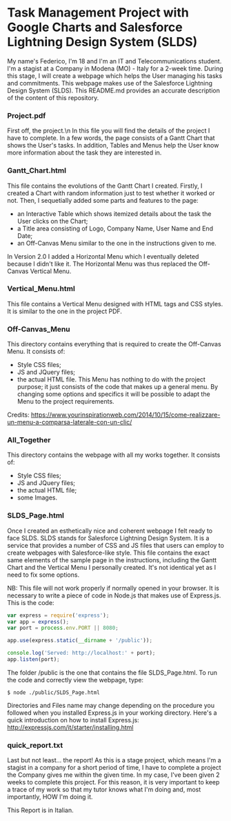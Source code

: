 # Task Management Project with Google Charts and Salesforce Lightning Design System (SLDS) 
My name's Federico, I'm 18 and I'm an IT and Telecommunications student.
I'm a stagist at a Company in Modena (MO) - Italy for a 2-week time. During this stage, I will create a webpage which helps the User managing his tasks and commitments. This webpage makes use of the Salesforce Lightning Design System (SLDS).
This README.md provides an accurate description of the content of this repository. 

### Project.pdf
First off, the project.\n
In this file you will find the details of the project I have to complete.
In a few words, the page consists of a Gantt Chart that shows the User's tasks. In addition, Tables and Menus help the User know more information about the task they are interested in. 

### Gantt_Chart.html
This file contains the evolutions of the Gantt Chart I created.
Firstly, I created a Chart with random information just to test whether it worked or not.
Then, I sequetially added some parts and features to the page:
- an Interactive Table which shows itemized details about the task the User clicks on the Chart;
- a Title area consisting of Logo, Company Name, User Name and End Date;
- an Off-Canvas Menu similar to the one in the instructions given to me.

In Version 2.0 I added a Horizontal Menu which I eventually deleted because I didn't like it. 
The Horizontal Menu was thus replaced the Off-Canvas Vertical Menu.

### Vertical_Menu.html
This file contains a Vertical Menu designed with HTML tags and CSS styles.
It is similar to the one in the project PDF.

### Off-Canvas_Menu
This directory contains everything that is required to create the Off-Canvas Menu.
It consists of:
- Style CSS files;
- JS and JQuery files;
- the actual HTML file.
This Menu has nothing to do with the project purpose; it just consists of the code that makes up a general menu. By changing some options and specifics it will be possible to adapt the Menu to the project requirements. 

Credits: https://www.yourinspirationweb.com/2014/10/15/come-realizzare-un-menu-a-comparsa-laterale-con-un-clic/

### All_Together
This directory contains the webpage with all my works together. 
It consists of:
- Style CSS files;
- JS and JQuery files;
- the actual HTML file;
- some Images.

### SLDS_Page.html
Once I created an esthetically nice and coherent webpage I felt ready to face SLDS.
SLDS stands for Salesforce Lightning Design System.
It is a service that provides a number of CSS and JS files that users can employ to create webpages with Salesforce-like style.
This file contains the exact same elements of the sample page in the instructions, including the Gantt Chart and the Vertical Menu I personally created. It's not identical yet as I need to fix some options.

NB: This file will not work properly if normally opened in your browser. It is necessary to write a piece of code in Node.js that makes use of Express.js. This is the code:
```javascript
var express = require('express');
var app = express();
var port = process.env.PORT || 8080;

app.use(express.static(__dirname + '/public'));

console.log('Served: http://localhost:' + port);
app.listen(port);
```
The folder /public is the one that contains the file SLDS_Page.html. To run the code and correctly view the webpage, type:
```
$ node ./public/SLDS_Page.html
```
Directories and Files name may change depending on the procedure you followed when you installed Express.js in your working directory. Here's a quick introduction on how to install Express.js: http://expressjs.com/it/starter/installing.html

### quick_report.txt
Last but not least... the report!
As this is a stage project, which means I'm a stagist in a company for a short period of time, I have to complete a project the Company gives me within the given time. In my case, I've been given 2 weeks to complete this project. For this reason, it is very important to keep a trace of my work so that my tutor knows what I'm doing and, most importantly, HOW I'm doing it.

This Report is in Italian.
